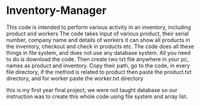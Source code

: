 # Inventory-Manager
This code is intended to perform various activity in an inventory, including product and workers
The code takes input of various product, their serial number, company name and details of workers
it can show all products in the inventory, checkout and check in products etc. 
The code does all these things in file system, and does not use any database system. 
All you need to do is download the code. Then create two txt file anywhere in your pc, names as product and inventory. Copy their path, go to the code, in every file directory, if the method is related to product then paste the product.txt directory, and for worker paste the worker.txt directory

this is my first year final project, we were not taught database so our instruction was to create this whole code using file system and array list. 
